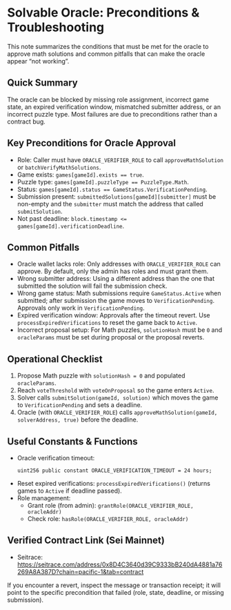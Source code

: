 # Solvable Oracle: Preconditions & Troubleshooting

This note summarizes the conditions that must be met for the oracle to approve math solutions and common pitfalls that can make the oracle appear “not working”.

## Quick Summary
The oracle can be blocked by missing role assignment, incorrect game state, an expired verification window, mismatched submitter address, or an incorrect puzzle type. Most failures are due to preconditions rather than a contract bug.

## Key Preconditions for Oracle Approval
- Role: Caller must have `ORACLE_VERIFIER_ROLE` to call `approveMathSolution` or `batchVerifyMathSolutions`.
- Game exists: `games[gameId].exists == true`.
- Puzzle type: `games[gameId].puzzleType == PuzzleType.Math`.
- Status: `games[gameId].status == GameStatus.VerificationPending`.
- Submission present: `submittedSolutions[gameId][submitter]` must be non-empty and the `submitter` must match the address that called `submitSolution`.
- Not past deadline: `block.timestamp <= games[gameId].verificationDeadline`.

## Common Pitfalls
- Oracle wallet lacks role: Only addresses with `ORACLE_VERIFIER_ROLE` can approve. By default, only the admin has roles and must grant them.
- Wrong submitter address: Using a different address than the one that submitted the solution will fail the submission check.
- Wrong game status: Math submissions require `GameStatus.Active` when submitted; after submission the game moves to `VerificationPending`. Approvals only work in `VerificationPending`.
- Expired verification window: Approvals after the timeout revert. Use `processExpiredVerifications` to reset the game back to `Active`.
- Incorrect proposal setup: For Math puzzles, `solutionHash` must be `0` and `oracleParams` must be set during proposal or the proposal reverts.

## Operational Checklist
1. Propose Math puzzle with `solutionHash = 0` and populated `oracleParams`.
2. Reach `voteThreshold` with `voteOnProposal` so the game enters `Active`.
3. Solver calls `submitSolution(gameId, solution)` which moves the game to `VerificationPending` and sets a deadline.
4. Oracle (with `ORACLE_VERIFIER_ROLE`) calls `approveMathSolution(gameId, solverAddress, true)` before the deadline.

## Useful Constants & Functions
- Oracle verification timeout:
  ```solidity
  uint256 public constant ORACLE_VERIFICATION_TIMEOUT = 24 hours;
  ```
- Reset expired verifications: `processExpiredVerifications()` (returns games to `Active` if deadline passed).
- Role management:
  - Grant role (from admin): `grantRole(ORACLE_VERIFIER_ROLE, oracleAddr)`
  - Check role: `hasRole(ORACLE_VERIFIER_ROLE, oracleAddr)`

## Verified Contract Link (Sei Mainnet)
- Seitrace: https://seitrace.com/address/0x8D4C3640d39C9333bB240dA4881a76269A8A387D?chain=pacific-1&tab=contract

If you encounter a revert, inspect the message or transaction receipt; it will point to the specific precondition that failed (role, state, deadline, or missing submission).